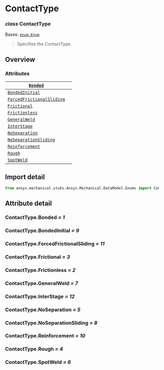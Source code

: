 # ContactType

### *class* ContactType

Bases: [`enum.Enum`](https://docs.python.org/3/library/enum.html#enum.Enum)

> Specifies the ContactType.

> <!-- !! processed by numpydoc !! -->

## Overview

### Attributes

| [`Bonded`](#ContactType.Bonded)                                   |    |
|-------------------------------------------------------------------|----|
| [`BondedInitial`](#ContactType.BondedInitial)                     |    |
| [`ForcedFrictionalSliding`](#ContactType.ForcedFrictionalSliding) |    |
| [`Frictional`](#ContactType.Frictional)                           |    |
| [`Frictionless`](#ContactType.Frictionless)                       |    |
| [`GeneralWeld`](#ContactType.GeneralWeld)                         |    |
| [`InterStage`](#ContactType.InterStage)                           |    |
| [`NoSeparation`](#ContactType.NoSeparation)                       |    |
| [`NoSeparationSliding`](#ContactType.NoSeparationSliding)         |    |
| [`Reinforcement`](#ContactType.Reinforcement)                     |    |
| [`Rough`](#ContactType.Rough)                                     |    |
| [`SpotWeld`](#ContactType.SpotWeld)                               |    |

## Import detail

```python
from ansys.mechanical.stubs.Ansys.Mechanical.DataModel.Enums import ContactType
```

## Attribute detail

### ContactType.Bonded *= 1*

### ContactType.BondedInitial *= 9*

### ContactType.ForcedFrictionalSliding *= 11*

### ContactType.Frictional *= 3*

### ContactType.Frictionless *= 2*

### ContactType.GeneralWeld *= 7*

### ContactType.InterStage *= 12*

### ContactType.NoSeparation *= 5*

### ContactType.NoSeparationSliding *= 8*

### ContactType.Reinforcement *= 10*

### ContactType.Rough *= 4*

### ContactType.SpotWeld *= 6*
